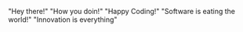 "Hey there!"
"How you doin!"
"Happy Coding!"
"Software is eating the world!"
 "Innovation is everything"

